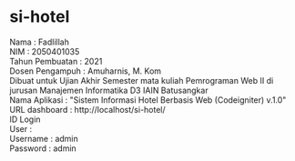 # si-hotel
Nama : Fadlillah<br>
NIM : 2050401035<br>
Tahun Pembuatan : 2021<br>
Dosen Pengampuh : Amuharnis, M. Kom<br>
Dibuat untuk Ujian Akhir Semester mata kuliah Pemrograman Web II di jurusan Manajemen Informatika D3 IAIN Batusangkar<br>
Nama Aplikasi : "Sistem Informasi Hotel Berbasis Web (Codeigniter) v.1.0"<br>
URL dashboard : http://localhost/si-hotel/<br>
ID Login<br>
User :<br>
Username : admin<br>
Password : admin<br>
